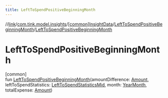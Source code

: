 ```yaml
---
title: LeftToSpendPositiveBeginningMonth
---
```

//[link](../../../../index.html)/[com.tink.model.insights](../../index.html)/[[common]InsightData](../index.html)/[LeftToSpendPositiveBeginningMonth](index.html)/[LeftToSpendPositiveBeginningMonth](-left-to-spend-positive-beginning-month.html)



# LeftToSpendPositiveBeginningMonth



[common]\
fun [LeftToSpendPositiveBeginningMonth](-left-to-spend-positive-beginning-month.html)(amountDifference: [Amount](../../../com.tink.model.misc/[common]-amount/index.html), leftToSpendStatistics: [LeftToSpendStatisticsMid](../../../com.tink.model.leftToSpend/[common]-left-to-spend-statistics-mid/index.html), month: [YearMonth](../../../com.tink.model.time/[common]-year-month/index.html), totalExpense: [Amount](../../../com.tink.model.misc/[common]-amount/index.html))




